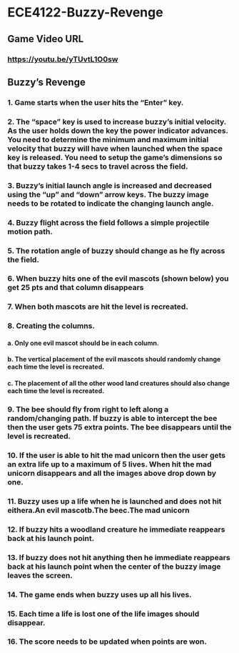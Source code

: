 # ECE4122-Buzzy-Revenge
## Game Video URL
### https://youtu.be/yTUvtL1O0sw

## Buzzy’s Revenge
### 1. Game starts when the user hits the “Enter” key.
### 2. The “space” key is used to increase buzzy’s initial velocity. As the user holds down the key the power indicator advances. You need to determine the minimum and maximum initial velocity that buzzy will have when launched when the space key is released. You need to setup the game’s dimensions so that buzzy takes 1-4 secs to travel across the field.
### 3. Buzzy’s initial launch angle is increased and decreased using the “up” and “down” arrow keys. The buzzy image needs to be rotated to indicate the changing launch angle.
### 4. Buzzy flight across the field follows a simple projectile motion path.
### 5. The rotation angle of buzzy should change as he fly across the field.
### 6. When buzzy hits one of the evil mascots (shown below) you get 25 pts and that column disappears
### 7. When both mascots are hit the level is recreated.
### 8. Creating the columns.
#### a. Only one evil mascot should be in each column.
#### b. The vertical placement of the evil mascots should randomly change each time the level is recreated.
#### c. The placement of all the other wood land creatures should also change each time the level is recreated.
### 9. The bee should fly from right to left along a random/changing path. If buzzy is able to intercept the bee then the user gets 75 extra points. The bee disappears until the level is recreated.
### 10. If the user is able to hit the mad unicorn then the user gets an extra life up to a maximum of 5 lives. When hit the mad unicorn disappears and all the images above drop down by one.
### 11. Buzzy uses up a life when he is launched and does not hit eithera.An evil mascotb.The beec.The mad unicorn
### 12. If buzzy hits a woodland creature he immediate reappears back at his launch point.
### 13. If buzzy does not hit anything then he immediate reappears back at his launch point when the center of the buzzy image leaves the screen.
### 14. The game ends when buzzy uses up all his lives.
### 15. Each time a life is lost one of the life images should disappear.
### 16. The score needs to be updated when points are won.
